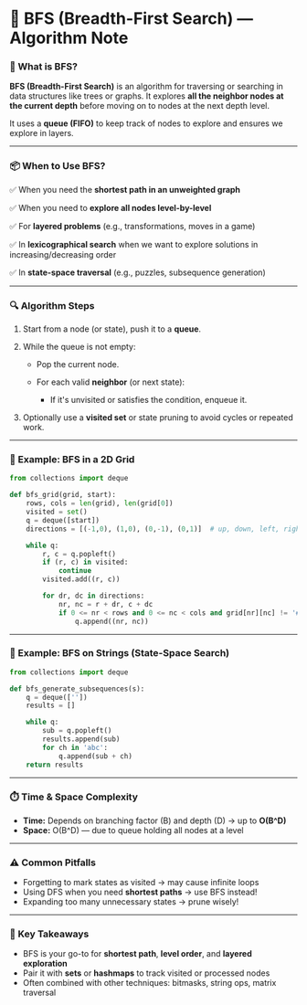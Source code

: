 # 📘 BFS (Breadth-First Search) — Algorithm Note

### 📌 What is BFS?

**BFS (Breadth-First Search)** is an algorithm for traversing or searching in data structures like trees or graphs. It explores **all the neighbor nodes at the current depth** before moving on to nodes at the next depth level.

It uses a **queue (FIFO)** to keep track of nodes to explore and ensures we explore in layers.

---

### 📦 When to Use BFS?

✅ When you need the **shortest path in an unweighted graph**

✅ When you need to **explore all nodes level-by-level**

✅ For **layered problems** (e.g., transformations, moves in a game)

✅ In **lexicographical search** when we want to explore solutions in increasing/decreasing order

✅ In **state-space traversal** (e.g., puzzles, subsequence generation)

---

### 🔍 Algorithm Steps

1. Start from a node (or state), push it to a **queue**.
2. While the queue is not empty:

   * Pop the current node.
   * For each valid **neighbor** (or next state):

     * If it's unvisited or satisfies the condition, enqueue it.
3. Optionally use a **visited set** or state pruning to avoid cycles or repeated work.

---

### 🧠 Example: BFS in a 2D Grid

```python
from collections import deque

def bfs_grid(grid, start):
    rows, cols = len(grid), len(grid[0])
    visited = set()
    q = deque([start])
    directions = [(-1,0), (1,0), (0,-1), (0,1)]  # up, down, left, right

    while q:
        r, c = q.popleft()
        if (r, c) in visited:
            continue
        visited.add((r, c))

        for dr, dc in directions:
            nr, nc = r + dr, c + dc
            if 0 <= nr < rows and 0 <= nc < cols and grid[nr][nc] != '#' and (nr, nc) not in visited:
                q.append((nr, nc))
```

---

### 🧊 Example: BFS on Strings (State-Space Search)

```python
from collections import deque

def bfs_generate_subsequences(s):
    q = deque([''])
    results = []

    while q:
        sub = q.popleft()
        results.append(sub)
        for ch in 'abc':
            q.append(sub + ch)
    return results
```

---

### ⏱️ Time & Space Complexity

* **Time:** Depends on branching factor (B) and depth (D) → up to **O(B^D)**
* **Space:** O(B^D) — due to queue holding all nodes at a level

---

### ⚠️ Common Pitfalls

* Forgetting to mark states as visited → may cause infinite loops
* Using DFS when you need **shortest paths** → use BFS instead!
* Expanding too many unnecessary states → prune wisely!

---

### 🧩 Key Takeaways

* BFS is your go-to for **shortest path**, **level order**, and **layered exploration**
* Pair it with **sets** or **hashmaps** to track visited or processed nodes
* Often combined with other techniques: bitmasks, string ops, matrix traversal
